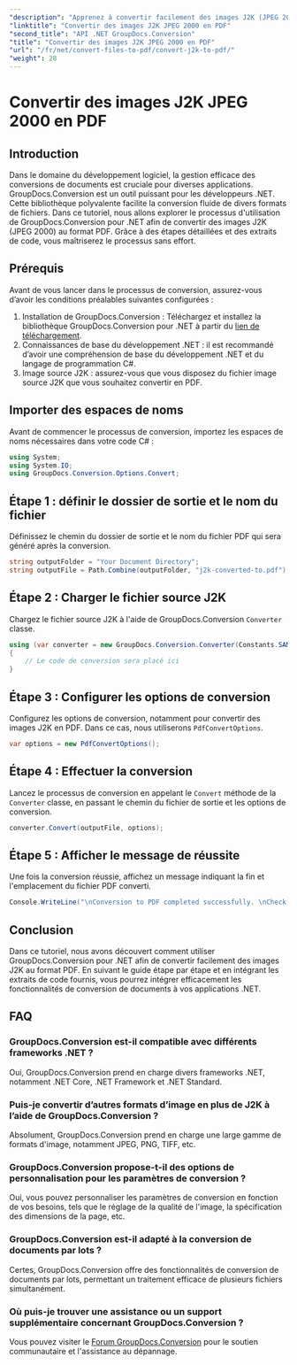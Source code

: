 ```yaml
---
"description": "Apprenez à convertir facilement des images J2K (JPEG 2000) en PDF grâce à GroupDocs.Conversion pour .NET. Tutoriel étape par étape inclus."
"linktitle": "Convertir des images J2K JPEG 2000 en PDF"
"second_title": "API .NET GroupDocs.Conversion"
"title": "Convertir des images J2K JPEG 2000 en PDF"
"url": "/fr/net/convert-files-to-pdf/convert-j2k-to-pdf/"
"weight": 28
---
```


# Convertir des images J2K JPEG 2000 en PDF

## Introduction
Dans le domaine du développement logiciel, la gestion efficace des conversions de documents est cruciale pour diverses applications. GroupDocs.Conversion est un outil puissant pour les développeurs .NET. Cette bibliothèque polyvalente facilite la conversion fluide de divers formats de fichiers. Dans ce tutoriel, nous allons explorer le processus d'utilisation de GroupDocs.Conversion pour .NET afin de convertir des images J2K (JPEG 2000) au format PDF. Grâce à des étapes détaillées et des extraits de code, vous maîtriserez le processus sans effort.
## Prérequis
Avant de vous lancer dans le processus de conversion, assurez-vous d’avoir les conditions préalables suivantes configurées :
1. Installation de GroupDocs.Conversion : Téléchargez et installez la bibliothèque GroupDocs.Conversion pour .NET à partir du [lien de téléchargement](https://releases.groupdocs.com/conversion/net/).
2. Connaissances de base du développement .NET : il est recommandé d’avoir une compréhension de base du développement .NET et du langage de programmation C#.
3. Image source J2K : assurez-vous que vous disposez du fichier image source J2K que vous souhaitez convertir en PDF.

## Importer des espaces de noms
Avant de commencer le processus de conversion, importez les espaces de noms nécessaires dans votre code C# :
```csharp
using System;
using System.IO;
using GroupDocs.Conversion.Options.Convert;
```

## Étape 1 : définir le dossier de sortie et le nom du fichier
Définissez le chemin du dossier de sortie et le nom du fichier PDF qui sera généré après la conversion.
```csharp
string outputFolder = "Your Document Directory";
string outputFile = Path.Combine(outputFolder, "j2k-converted-to.pdf");
```
## Étape 2 : Charger le fichier source J2K
Chargez le fichier source J2K à l'aide de GroupDocs.Conversion `Converter` classe.
```csharp
using (var converter = new GroupDocs.Conversion.Converter(Constants.SAMPLE_J2K))
{
    // Le code de conversion sera placé ici
}
```
## Étape 3 : Configurer les options de conversion
Configurez les options de conversion, notamment pour convertir des images J2K en PDF. Dans ce cas, nous utiliserons `PdfConvertOptions`.
```csharp
var options = new PdfConvertOptions();
```
## Étape 4 : Effectuer la conversion
Lancez le processus de conversion en appelant le `Convert` méthode de la `Converter` classe, en passant le chemin du fichier de sortie et les options de conversion.
```csharp
converter.Convert(outputFile, options);
```
## Étape 5 : Afficher le message de réussite
Une fois la conversion réussie, affichez un message indiquant la fin et l'emplacement du fichier PDF converti.
```csharp
Console.WriteLine("\nConversion to PDF completed successfully. \nCheck output in {0}", outputFolder);
```

## Conclusion
Dans ce tutoriel, nous avons découvert comment utiliser GroupDocs.Conversion pour .NET afin de convertir facilement des images J2K au format PDF. En suivant le guide étape par étape et en intégrant les extraits de code fournis, vous pourrez intégrer efficacement les fonctionnalités de conversion de documents à vos applications .NET.
## FAQ
### GroupDocs.Conversion est-il compatible avec différents frameworks .NET ?
Oui, GroupDocs.Conversion prend en charge divers frameworks .NET, notamment .NET Core, .NET Framework et .NET Standard.
### Puis-je convertir d’autres formats d’image en plus de J2K à l’aide de GroupDocs.Conversion ?
Absolument, GroupDocs.Conversion prend en charge une large gamme de formats d'image, notamment JPEG, PNG, TIFF, etc.
### GroupDocs.Conversion propose-t-il des options de personnalisation pour les paramètres de conversion ?
Oui, vous pouvez personnaliser les paramètres de conversion en fonction de vos besoins, tels que le réglage de la qualité de l'image, la spécification des dimensions de la page, etc.
### GroupDocs.Conversion est-il adapté à la conversion de documents par lots ?
Certes, GroupDocs.Conversion offre des fonctionnalités de conversion de documents par lots, permettant un traitement efficace de plusieurs fichiers simultanément.
### Où puis-je trouver une assistance ou un support supplémentaire concernant GroupDocs.Conversion ?
Vous pouvez visiter le [Forum GroupDocs.Conversion](https://forum.groupdocs.com/c/conversion/11) pour le soutien communautaire et l'assistance au dépannage.